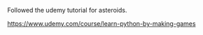 Followed the udemy tutorial for asteroids.

https://www.udemy.com/course/learn-python-by-making-games

